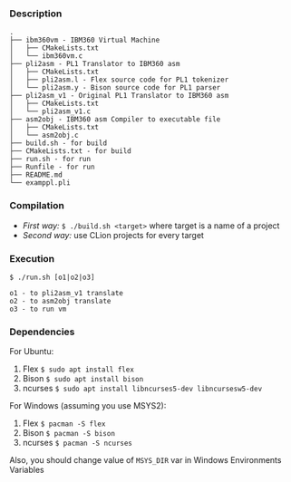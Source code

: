 ### Description

```
.
├── ibm360vm - IBM360 Virtual Machine
│   ├── CMakeLists.txt
│   └── ibm360vm.c
├── pli2asm - PL1 Translator to IBM360 asm
│   ├── CMakeLists.txt
│   ├── pli2asm.l - Flex source code for PL1 tokenizer
│   └── pli2asm.y - Bison source code for PL1 parser
├── pli2asm_v1 - Original PL1 Translator to IBM360 asm
│   ├── CMakeLists.txt
│   └── pli2asm_v1.c
├── asm2obj - IBM360 asm Compiler to executable file
│   ├── CMakeLists.txt
│   └── asm2obj.c
├── build.sh - for build
├── CMakeLists.txt - for build
├── run.sh - for run
├── Runfile - for run
├── README.md
└── examppl.pli 
```

### Compilation

* *First way:* `$ ./build.sh <target>` where target is a name of a project
* *Second way:* use CLion projects for every target

### Execution

```
$ ./run.sh [o1|o2|o3]

o1 - to pli2asm_v1 translate
o2 - to asm2obj translate
o3 - to run vm
```

### Dependencies

For Ubuntu:
1. Flex `$ sudo apt install flex`
2. Bison `$ sudo apt install bison`
3. ncurses `$ sudo apt install libncurses5-dev libncursesw5-dev`

For Windows (assuming you use MSYS2):
1. Flex `$ pacman -S flex`
2. Bison `$ pacman -S bison`
3. ncurses `$ pacman -S ncurses`

Also, you should change value of `MSYS_DIR` var in Windows Environments Variables